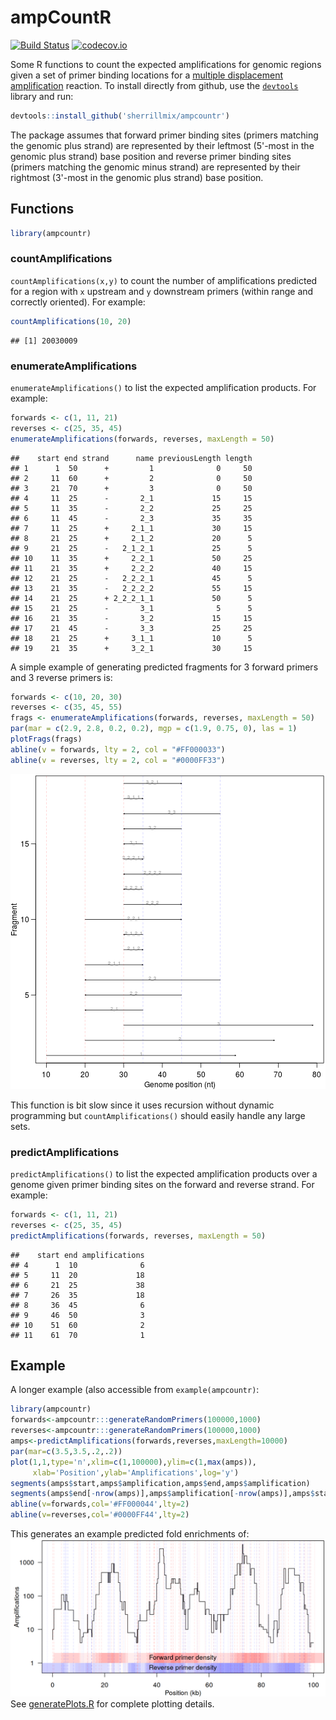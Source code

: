 # ampCountR

[![Build Status](https://travis-ci.org/sherrillmix/ampCountR.svg?branch=master)](https://travis-ci.org/sherrillmix/ampCountR)
[![codecov.io](https://codecov.io/github/sherrillmix/ampCountR/coverage.svg?branch=master)](https://codecov.io/github/sherrillmix/ampCountR?branch=master)


Some R functions to count the expected amplifications for genomic regions given a set of primer binding locations for a [multiple displacement amplification](http://en.wikipedia.org/wiki/Multiple_displacement_amplification) reaction. To install directly from github, use the [<code>devtools</code>](https://github.com/hadley/devtools) library and run:

```r
devtools::install_github('sherrillmix/ampcountr')
```

The package assumes that forward primer binding sites (primers matching the genomic plus strand) are represented by their leftmost (5'-most in the genomic plus strand) base position and reverse primer binding sites (primers matching the genomic minus strand) are represented by their rightmost (3'-most in the genomic plus strand) base position.

## Functions


```r
library(ampcountr)
```

### countAmplifications
<code>countAmplifications(x,y)</code> to count the number of amplifications predicted for a region with <code>x</code> upstream and <code>y</code> downstream primers (within range and correctly oriented). For example:


```r
countAmplifications(10, 20)
```

```
## [1] 20030009
```

### enumerateAmplifications
<code>enumerateAmplifications()</code> to list the expected amplification products. For example:
    

```r
forwards <- c(1, 11, 21)
reverses <- c(25, 35, 45)
enumerateAmplifications(forwards, reverses, maxLength = 50)
```

```
##    start end strand      name previousLength length
## 1      1  50      +         1              0     50
## 2     11  60      +         2              0     50
## 3     21  70      +         3              0     50
## 4     11  25      -       2_1             15     15
## 5     11  35      -       2_2             25     25
## 6     11  45      -       2_3             35     35
## 7     11  25      +     2_1_1             30     15
## 8     21  25      +     2_1_2             20      5
## 9     21  25      -   2_1_2_1             25      5
## 10    11  35      +     2_2_1             50     25
## 11    21  35      +     2_2_2             40     15
## 12    21  25      -   2_2_2_1             45      5
## 13    21  35      -   2_2_2_2             55     15
## 14    21  25      + 2_2_2_1_1             50      5
## 15    21  25      -       3_1              5      5
## 16    21  35      -       3_2             15     15
## 17    21  45      -       3_3             25     25
## 18    21  25      +     3_1_1             10      5
## 19    21  35      +     3_2_1             30     15
```
    
A simple example of generating predicted fragments for 3 forward primers and 3 reverse primers is:
    

```r
forwards <- c(10, 20, 30)
reverses <- c(35, 45, 55)
frags <- enumerateAmplifications(forwards, reverses, maxLength = 50)
par(mar = c(2.9, 2.8, 0.2, 0.2), mgp = c(1.9, 0.75, 0), las = 1)
plotFrags(frags)
abline(v = forwards, lty = 2, col = "#FF000033")
abline(v = reverses, lty = 2, col = "#0000FF33")
```

![plot of chunk 3x3-example](README_files/3x3-example-1.png) 
    
This function is bit slow since it uses recursion without dynamic programming but <code>countAmplifications()</code> should easily handle any large sets.

### predictAmplifications
<code>predictAmplifications()</code> to list the expected amplification products over a genome given primer binding sites on the forward and reverse strand. For example:


```r
forwards <- c(1, 11, 21)
reverses <- c(25, 35, 45)
predictAmplifications(forwards, reverses, maxLength = 50)
```

```
##    start end amplifications
## 4      1  10              6
## 5     11  20             18
## 6     21  25             38
## 7     26  35             18
## 8     36  45              6
## 9     46  50              3
## 10    51  60              2
## 11    61  70              1
```


## Example


A longer example (also accessible from <code>example(ampcountr)</code>:
```R
library(ampcountr)
forwards<-ampcountr:::generateRandomPrimers(100000,1000)
reverses<-ampcountr:::generateRandomPrimers(100000,1000)
amps<-predictAmplifications(forwards,reverses,maxLength=10000)
par(mar=c(3.5,3.5,.2,.2))
plot(1,1,type='n',xlim=c(1,100000),ylim=c(1,max(amps)),
     xlab='Position',ylab='Amplifications',log='y')
segments(amps$start,amps$amplification,amps$end,amps$amplification)
segments(amps$end[-nrow(amps)],amps$amplification[-nrow(amps)],amps$start[-1],amps$amplification[-1])
abline(v=forwards,col='#FF000044',lty=2)
abline(v=reverses,col='#0000FF44',lty=2)
```
This generates an example predicted fold enrichments of:
![Example of fold enrichment predictions](predictedEnrichmentExample.png)
See [generatePlots.R](generatePlots.R) for complete plotting details.


